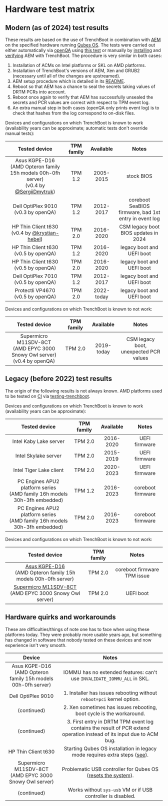 # Hardware test matrix

## Modern (as of 2024) test results

These results are based on the use of TrenchBoot in combination with [AEM][aem]
on the specified hardware running [Qubes OS][qubesos].  The tests were carried
out either automatically via [openQA][openqa] using [this test][aem-test] or
manually by [installing][aem-install] and [verifying][aem-verify] AEM with
TrenchBoot.  The procedure is very similar in both cases:

1. Installation of ACMs on Intel platforms or SKL on AMD platforms.
2. Installation of TrenchBoot's versions of AEM, Xen and GRUB2 (necessary until
   all of the changes are upstreamed).
3. AEM setup procedure which is detailed in its [README][aem-readme].
4. Reboot so that AEM has a chance to seal the secrets taking values of DRTM
   PCRs into account.
5. Reboot once again to verify that AEM has successfully unsealed the secrets
   and PCR values are correct with respect to TPM event log.
6. An extra manual step in both cases (openQA only prints event log) is to
   check that hashes from the log correspond to on-disk files.

Devices and configurations on which TrenchBoot is known to work (availability
years can be approximate; automatic tests don't override manual tests):

| Tested device                                                                                 | TPM family | Available  | Notes |
|:---------------------------------------------------------------------------------------------:|:----------:|:----------:|:-----:|
| Asus KGPE-D16<br>(AMD Opteron family 15h models 00h-0fh server)<br>(v0.4 by [@SergiiDmytruk]) |  TPM 1.2   | 2005-2015  | stock BIOS |
| Dell OptiPlex 9010<br>(v0.3 by openQA)                                                        |  TPM 1.2   | 2012-2017  | coreboot SeaBIOS firmware, bad 1st entry in event log |
| HP Thin Client t630<br>(v0.4 by [@krystian-hebel])                                            |  TPM 2.0   | 2016-2020  | CSM legacy boot<br>BIOS updates in 2024 |
| HP Thin Client t630<br>(v0.5 by openQA)                                                       |  TPM 1.2   | 2016-2020 | legacy boot and UEFI boot |
| HP Thin Client t630<br>(v0.5 by openQA)                                                       |  TPM 2.0   | 2016-2020 | legacy boot and UEFI boot |
| Dell OptiPlex 7010<br>(v0.5 by openQA)                                                        |  TPM 1.2   | 2012-2017 | legacy boot and UEFI boot |
| Protectli VP4670<br>(v0.5 by openQA)                                                          |  TPM 2.0   | 2022-today | legacy boot and UEFI boot |

Devices and configurations on which TrenchBoot is known to not work:

| Tested device                                                                                 | TPM family | Available  | Notes |
|:---------------------------------------------------------------------------------------------:|:----------:|:----------:|:-----:|
| Supermicro M11SDV-8CT<br>(AMD EPYC 3000 Snowy Owl server)<br>(v0.4 by openQA)                 |  TPM 2.0   | 2019-today | CSM legacy boot,<br>unexpected PCR values |

[aem]: https://github.com/TrenchBoot/qubes-antievilmaid
[qubesos]: https://www.qubes-os.org/
[openqa]: https://open.qa/
[aem-test]: https://github.com/TrenchBoot/openqa-tests-qubesos/blob/3mdeb-lab/tests/aem_hw.pm
[aem-install]: https://blog.3mdeb.com/2023/2023-09-27-aem_phase2/#installation-procedure
[aem-verify]: https://blog.3mdeb.com/2024/2024-01-12-aem_phase3/#testing
[aem-readme]: https://github.com/QubesOS/qubes-antievilmaid/blob/main/README
[@SergiiDmytruk]: https://github.com/SergiiDmytruk
[@krystian-hebel]: https://github.com/krystian-hebel

## Legacy (before 2022) test results

The origin of the following results is not always known.  AMD platforms used to
be tested on [CI][ci] via [testing-trenchboot].

Devices and configurations on which TrenchBoot is known to work (availability
years can be approximate):

| Tested device                                                               | TPM family | Available  | Notes |
|:---------------------------------------------------------------------------:|:----------:|:----------:|:-----:|
| Intel Kaby Lake server                                                      |  TPM 2.0   | 2016-2020  | UEFI firmware |
| Intel Skylake server                                                        |  TPM 2.0   | 2015-2019  | UEFI firmware |
| Intel Tiger Lake client                                                     |  TPM 2.0   | 2020-2023  | UEFI firmware |
| PC Engines APU2 platform series<br>(AMD family 16h models 30h-3fh embedded) |  TPM 1.2   | 2016-2023  | coreboot firmware |
| PC Engines APU2 platform series<br>(AMD family 16h models 30h-3fh embedded) |  TPM 2.0   | 2016-2023  | coreboot firmware |

Devices and configurations on which TrenchBoot is known to not work:

| Tested device                                                               | TPM family | Notes |
|:---------------------------------------------------------------------------:|:----------:|:-----:|
| [Asus KGPE-D16][kgpe]<br>(AMD Opteron family 15h models 00h-0fh server)     |  TPM 2.0   | coreboot firmware TPM issue |
| [Supermicro M11SDV-8CT][m11]<br>(AMD EPYC 3000 Snowy Owl server)            |  TPM 2.0   | UEFI boot |

[ci]: https://gitlab.com/trenchboot1/3mdeb/meta-trenchboot/-/pipelines
[testing-trenchboot]: https://github.com/3mdeb/testing-trenchboot
[kgpe]: https://github.com/TrenchBoot/trenchboot-issues/issues/27
[m11]: https://github.com/TrenchBoot/trenchboot-issues/issues/28

## Hardware quirks and workarounds

These are difficulties/things of note one has to face when using these platforms
today. They were probably more usable years ago, but something has changed in
software that nobody tested on these devices and now experience isn't very
smooth.

| Device                                                                      | Notes |
|:---------------------------------------------------------------------------:|:-----:|
| Asus KGPE-D16<br>(AMD Opteron family 15h models 00h-0fh server)             | IOMMU has no extended features: can't use `INVALIDATE_IOMMU_ALL` in SKL. |
| Dell OptiPlex 9010                                                          | 1. Installer has issues rebooting without `reboot=pci` kernel option. |
| (continued)                                                                 | 2. Xen sometimes has issues rebooting, boot cycle is the workaround. |
| (continued)                                                                 | 3. First entry in DRTM TPM event log contains the result of PCR extend operation instead of its input due to ACM bug. |
| HP Thin Client t630                                                         | Starting Qubes OS installation in legacy mode requires extra steps ([see][qubesos-t630-install]). |
| Supermicro M11SDV-8CT<br>(AMD EPYC 3000 Snowy Owl server)                   | Problematic USB controller for Qubes OS ([resets the system][qubesos-m11-reset]). |
| (continued)                                                                 | Works without `sys-usb` VM or if USB controller is disabled. |

[qubesos-m11-reset]: https://github.com/QubesOS/qubes-issues/issues/8322#issuecomment-1904423204
[qubesos-t630-install]: https://github.com/TrenchBoot/TrenchBoot.github.io/pull/30#discussion_r1570519887
